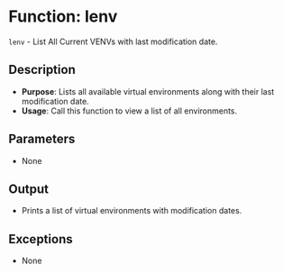 # Function: lenv

`lenv` - List All Current VENVs with last modification date.

## Description

- **Purpose**: Lists all available virtual environments along with their last modification date.
- **Usage**: Call this function to view a list of all environments.

## Parameters

- None

## Output

- Prints a list of virtual environments with modification dates.

## Exceptions

- None
